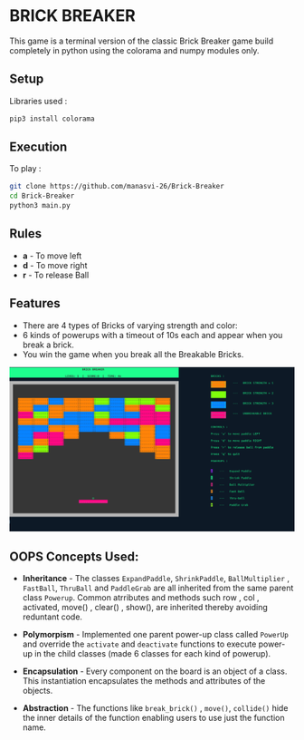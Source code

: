# BRICK BREAKER

This game is a terminal version of the classic Brick Breaker game build completely in python using the colorama and numpy modules only.

## Setup

Libraries used :

```bash
pip3 install colorama
```

## Execution

To play :

```bash
git clone https://github.com/manasvi-26/Brick-Breaker
cd Brick-Breaker
python3 main.py
```

## Rules

- **a** - To move left
- **d** - To move right
- **r** - To release Ball

## Features
- There are 4 types of Bricks of varying strength and color:
- 6 kinds of powerups with a timeout of 10s each and appear when you break a brick.
- You win the game when you break all the Breakable Bricks.

![img](Brick-Breaker.png)

## OOPS Concepts Used:
- **Inheritance** - The classes `ExpandPaddle`, `ShrinkPaddle`, `BallMultiplier` , `FastBall`, `ThruBall`  and  `PaddleGrab`  are all inherited from the same parent class `Powerup`.  Common atrributes and methods such row , col , activated,  move() , clear() , show(),  are inherited thereby avoiding reduntant code.

- **Polymorpism** - Implemented one parent power-up class called `PowerUp` and override the `activate` and `deactivate` functions to execute power-up in the child classes (made 6 classes for each kind of powerup).

- **Encapsulation** - Every component on the board is an object of a class. This instantiation encapsulates the methods and attributes of the objects.

- **Abstraction** -  The functions like `break_brick()` , `move()`, `collide()` hide the inner details of the function enabling users to use just the function name. 
